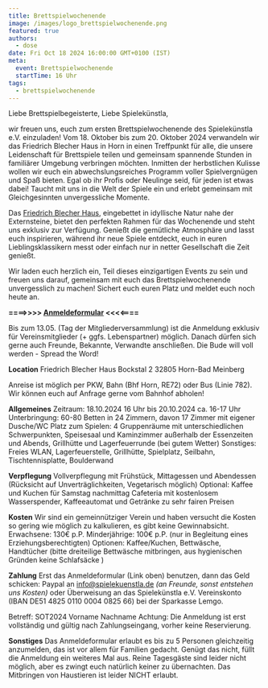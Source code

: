 ```yaml
---
title: Brettspielwochenende
image: /images/logo_brettspielwochenende.png
featured: true
authors:
  - dose
date: Fri Oct 18 2024 16:00:00 GMT+0100 (IST)
meta:
  event: Brettspielwochenende
  startTime: 16 Uhr
tags:
  - brettspielwochenende
---
```


Liebe Brettspielbegeisterte,
Liebe Spielekünstla,

wir freuen uns, euch zum ersten Brettspielwochenende des Spielekünstla e.V. einzuladen! Vom 18. Oktober bis zum 20. Oktober 2024 verwandeln wir das Friedrich Blecher Haus in Horn in einen Treffpunkt für alle, die unsere Leidenschaft für Brettspiele teilen und gemeinsam spannende Stunden in familiärer Umgebung verbringen möchten. Inmitten der herbstlichen Kulisse wollen wir euch ein abwechslungsreiches Programm voller Spielvergnügen und Spaß bieten. Egal ob ihr Profis oder Neulinge seid, für jeden ist etwas dabei! Taucht mit uns in die Welt der Spiele ein und erlebt gemeinsam mit Gleichgesinnten unvergessliche Momente.

Das [Friedrich Blecher Haus](https://friedrich-blecher-haus.de/), eingebettet in idyllische Natur nahe der Externsteine, bietet den perfekten Rahmen für das Wochenende und steht uns exklusiv zur Verfügung. Genießt die gemütliche Atmosphäre und lasst euch inspirieren, während ihr neue Spiele entdeckt, euch in euren Lieblingsklassikern messt oder einfach nur in netter Gesellschaft die Zeit genießt.

Wir laden euch herzlich ein, Teil dieses einzigartigen Events zu sein und freuen uns darauf, gemeinsam mit euch das Brettspielwochenende unvergesslich zu machen! Sichert euch euren Platz und meldet euch noch heute an.

**====>>>>   [Anmeldeformular](https://tally.so/r/31rKYl)   <<<<====**

Bis zum 13.05. (Tag der Mitgliederversammlung) ist die Anmeldung exklusiv für Vereinsmitglieder (+ ggfs. Lebenspartner) möglich. Danach dürfen sich gerne auch Freunde, Bekannte, Verwandte anschließen. Die Bude will voll werden - Spread the Word!

**Location**
Friedrich Blecher Haus
Bockstal 2
32805 Horn-Bad Meinberg

Anreise ist möglich per PKW,  Bahn (Bhf Horn, RE72) oder Bus (Linie 782). Wir können euch auf Anfrage gerne vom Bahnhof abholen!

**Allgemeines**
Zeitraum: 18.10.2024 16 Uhr bis 20.10.2024 ca. 16-17 Uhr
Unterbringung: 60-80 Betten in 24 Zimmern, davon 17 Zimmer mit eigener Dusche/WC
Platz zum Spielen: 4 Gruppenräume mit unterschiedlichen Schwerpunkten, Speisesaal und Kaminzimmer außerhalb der Essenzeiten und Abends,  Grillhütte und Lagerfeuerrunde (bei gutem Wetter)
Sonstiges: Freies WLAN, Lagerfeuerstelle, Grillhütte, Spielplatz, Seilbahn, Tischtennisplatte, Boulderwand

**Verpflegung**
Vollverpflegung mit Frühstück, Mittagessen und Abendessen (Rücksicht auf Unverträglichkeiten, Vegetarisch möglich)
Optional: Kaffee und Kuchen für Samstag nachmittag
Cafeteria mit kostenlosem Wasserspender, Kaffeeautomat und Getränke zu sehr fairen Preisen

**Kosten**
Wir sind ein gemeinnütziger Verein und haben versucht die Kosten so gering wie möglich zu kalkulieren, es gibt keine Gewinnabsicht.
Erwachsene:     130€ p.P.
Minderjährige:  100€ p.P. (nur in Begleitung eines Erziehungsberechtigten)
Optionen: Kaffee/Kuchen, Bettwäsche, Handtücher
(bitte dreiteilige Bettwäsche mitbringen, aus hygienischen Gründen keine Schlafsäcke )

**Zahlung**
Erst das Anmeldeformular (Link oben) benutzen, dann das Geld schicken:
Paypal an info@spielekuenstla.de *(an Freunde, sonst entstehen uns Kosten)*
oder 
Überweisung an das Spielekünstla e.V. Vereinskonto (IBAN DE51 4825 0110 0004 0825 66) bei der Sparkasse Lemgo.

Betreff: SOT2024 Vorname Nachname
Achtung: Die Anmeldung ist erst vollständig und gültig nach Zahlungseingang, vorher keine Reservierung.

**Sonstiges**
Das Anmeldeformular erlaubt es bis zu 5 Personen gleichzeitig anzumelden, das ist vor allem für Familien gedacht. Genügt das nicht, füllt die Anmeldung ein weiteres Mal aus.
Reine Tagesgäste sind leider nicht möglich, aber es zwingt euch natürlich keiner zu übernachten.
Das Mitbringen von Haustieren ist leider NICHT erlaubt.
